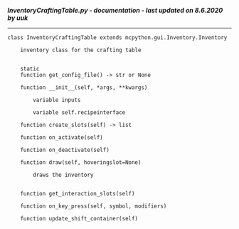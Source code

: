 ***InventoryCraftingTable.py - documentation - last updated on 8.6.2020 by uuk***
___

    class InventoryCraftingTable extends mcpython.gui.Inventory.Inventory
        
        inventory class for the crafting table


        static
        function get_config_file() -> str or None

        function __init__(self, *args, **kwargs)

            variable inputs

            variable self.recipeinterface

        function create_slots(self) -> list

        function on_activate(self)

        function on_deactivate(self)

        function draw(self, hoveringslot=None)
            
            draws the inventory


        function get_interaction_slots(self)

        function on_key_press(self, symbol, modifiers)

        function update_shift_container(self)